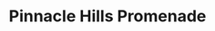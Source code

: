 ---
title: "Pinnacle Hills Promenade"
url: /rogers/pinnacle-hills-promenade-promenade-boulevard-4/
shop: Einkaufszentrum
---